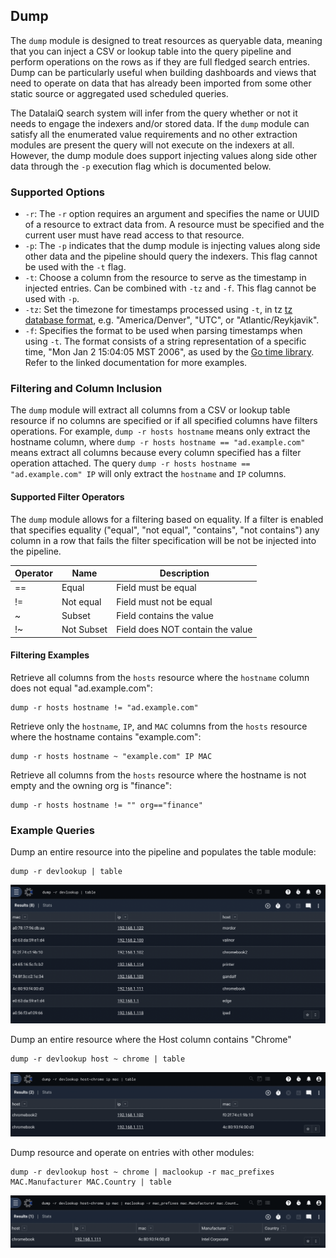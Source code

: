 ## Dump

The `dump` module is designed to treat resources as queryable data, meaning that you can inject a CSV or lookup table into the query pipeline and perform operations on the rows as if they are full fledged search entries.  Dump can be particularly useful when building dashboards and views that need to operate on data that has already been imported from some other static source or aggregated used scheduled queries.

The DatalaiQ search system will infer from the query whether or not it needs to engage the indexers and/or stored data.  If the `dump` module can satisfy all the enumerated value requirements and no other extraction modules are present the query will not execute on the indexers at all.  However, the dump module does support injecting values along side other data through the `-p` execution flag which is documented below.

### Supported Options

* `-r`: The `-r` option requires an argument and specifies the name or UUID of a resource to extract data from.  A resource must be specified and the current user must have read access to that resource.
* `-p`: The `-p` indicates that the dump module is injecting values along side other data and the pipeline should query the indexers. This flag cannot be used with the `-t` flag.
* `-t`: Choose a column from the resource to serve as the timestamp in injected entries. Can be combined with `-tz` and `-f`. This flag cannot be used with `-p`.
* `-tz`: Set the timezone for timestamps processed using `-t`, in tz [tz database format](https://en.wikipedia.org/wiki/List_of_tz_database_time_zones), e.g. "America/Denver", "UTC", or "Atlantic/Reykjavik". 
* `-f`: Specifies the format to be used when parsing timestamps when using `-t`. The format consists of a string representation of a specific time, "Mon Jan 2 15:04:05 MST 2006", as used by the [Go time library](https://golang.org/pkg/time/#pkg-constants). Refer to the linked documentation for more examples.

### Filtering and Column Inclusion

The `dump` module will extract all columns from a CSV or lookup table resource if no columns are specified or if all specified columns have filters operations.  For example, `dump -r hosts hostname` means only extract the hostname column, where `dump -r hosts hostname == "ad.example.com"` means extract all columns because every column specified has a filter operation attached.  The query `dump -r hosts hostname == "ad.example.com" IP` will only extract the `hostname` and `IP` columns.

#### Supported Filter Operators

The `dump` module allows for a filtering based on equality.  If a filter is enabled that specifies equality ("equal", "not equal", "contains", "not contains") any column in a row that fails the filter specification will be not be injected into the pipeline.

| Operator | Name | Description |
|----------|------|-------------|
| == | Equal | Field must be equal
| != | Not equal | Field must not be equal
| ~ | Subset | Field contains the value
| !~ | Not Subset | Field does NOT contain the value


#### Filtering Examples

Retrieve all columns from the `hosts` resource where the `hostname` column does not equal "ad.example.com":
```
dump -r hosts hostname != "ad.example.com"
```

Retrieve only the `hostname`, `IP`, and `MAC` columns from the `hosts` resource where the hostname contains "example.com":
```
dump -r hosts hostname ~ "example.com" IP MAC
```

Retrieve all columns from the `hosts` resource where the hostname is not empty and the owning org is "finance":
```
dump -r hosts hostname != "" org=="finance"
```

### Example Queries

Dump an entire resource into the pipeline and populates the table module:

```
dump -r devlookup | table
```

![Table produced from resource](dump_table.png)


Dump an entire resource where the Host column contains "Chrome"

```
dump -r devlookup host ~ chrome | table
```

![Table produced from resource with filters](dump_filter_table.png)

Dump resource and operate on entries with other modules:

```
dump -r devlookup host ~ chrome | maclookup -r mac_prefixes MAC.Manufacturer MAC.Country | table
```

![Table produced dump and maclookup](dump_filter_lookup_table.png)
